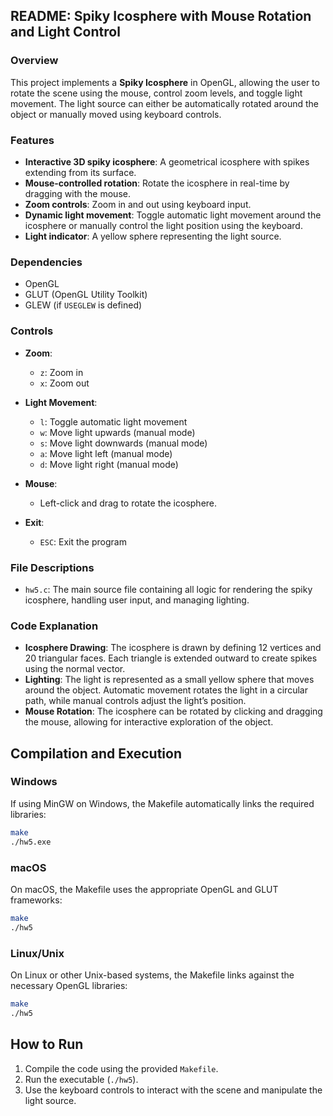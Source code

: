 ## README: Spiky Icosphere with Mouse Rotation and Light Control

### Overview
This project implements a **Spiky Icosphere** in OpenGL, allowing the user to rotate the scene using the mouse, control zoom levels, and toggle light movement. The light source can either be automatically rotated around the object or manually moved using keyboard controls.

### Features
- **Interactive 3D spiky icosphere**: A geometrical icosphere with spikes extending from its surface.
- **Mouse-controlled rotation**: Rotate the icosphere in real-time by dragging with the mouse.
- **Zoom controls**: Zoom in and out using keyboard input.
- **Dynamic light movement**: Toggle automatic light movement around the icosphere or manually control the light position using the keyboard.
- **Light indicator**: A yellow sphere representing the light source.

### Dependencies
- OpenGL
- GLUT (OpenGL Utility Toolkit)
- GLEW (if `USEGLEW` is defined)

### Controls
- **Zoom**:
  - `z`: Zoom in
  - `x`: Zoom out
- **Light Movement**:
  - `l`: Toggle automatic light movement
  - `w`: Move light upwards (manual mode)
  - `s`: Move light downwards (manual mode)
  - `a`: Move light left (manual mode)
  - `d`: Move light right (manual mode)
- **Mouse**:
  - Left-click and drag to rotate the icosphere.
  
- **Exit**:
  - `ESC`: Exit the program

### File Descriptions
- `hw5.c`: The main source file containing all logic for rendering the spiky icosphere, handling user input, and managing lighting.
  
### Code Explanation
- **Icosphere Drawing**: The icosphere is drawn by defining 12 vertices and 20 triangular faces. Each triangle is extended outward to create spikes using the normal vector.
- **Lighting**: The light is represented as a small yellow sphere that moves around the object. Automatic movement rotates the light in a circular path, while manual controls adjust the light’s position.
- **Mouse Rotation**: The icosphere can be rotated by clicking and dragging the mouse, allowing for interactive exploration of the object.


## Compilation and Execution

### Windows
If using MinGW on Windows, the Makefile automatically links the required libraries:
```bash
make
./hw5.exe
```

### macOS
On macOS, the Makefile uses the appropriate OpenGL and GLUT frameworks:
```bash
make
./hw5
```

### Linux/Unix
On Linux or other Unix-based systems, the Makefile links against the necessary OpenGL libraries:
```bash
make
./hw5
```

## How to Run
1. Compile the code using the provided `Makefile`.
2. Run the executable (`./hw5`).
3. Use the keyboard controls to interact with the scene and manipulate the light source.

